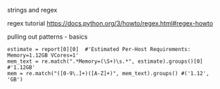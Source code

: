 strings and regex

regex tutorial
    https://docs.python.org/3/howto/regex.html#regex-howto

pulling out patterns - basics

    estimate = report[0][0]  #'Estimated Per-Host Requirements: Memory=1.12GB VCores=1'
    mem_text = re.match(".*Memory=(\S+)\s.*", estimate).groups()[0] #'1.12GB'
    mem = re.match("([0-9\.]+)([A-Z]+)", mem_text).groups() #('1.12', 'GB')


